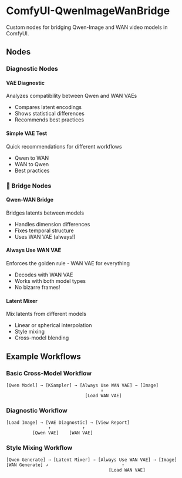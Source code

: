 # ComfyUI-QwenImageWanBridge

Custom nodes for bridging Qwen-Image and WAN video models in ComfyUI.

## Nodes

### Diagnostic Nodes

#### VAE Diagnostic
Analyzes compatibility between Qwen and WAN VAEs
- Compares latent encodings
- Shows statistical differences
- Recommends best practices

#### Simple VAE Test
Quick recommendations for different workflows
- Qwen to WAN
- WAN to Qwen
- Best practices

### 🌉 Bridge Nodes

#### Qwen-WAN Bridge
Bridges latents between models
- Handles dimension differences
- Fixes temporal structure
- Uses WAN VAE (always!)

#### Always Use WAN VAE
Enforces the golden rule - WAN VAE for everything
- Decodes with WAN VAE
- Works with both model types
- No bizarre frames!

#### Latent Mixer
Mix latents from different models
- Linear or spherical interpolation
- Style mixing
- Cross-model blending

## Example Workflows

### Basic Cross-Model Workflow
```
[Qwen Model] → [KSampler] → [Always Use WAN VAE] → [Image]
                                    ↑
                              [Load WAN VAE]
```

### Diagnostic Workflow
```
[Load Image] → [VAE Diagnostic] → [View Report]
                ↑            ↑
          [Qwen VAE]    [WAN VAE]
```

### Style Mixing Workflow
```
[Qwen Generate] → [Latent Mixer] → [Always Use WAN VAE] → [Image]
[WAN Generate] ↗                            ↑
                                       [Load WAN VAE]
```
